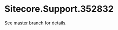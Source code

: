 # Sitecore.Support.352832

See [master branch](https://github.com/sitecoresupport/Sitecore.Support.352832) for details.